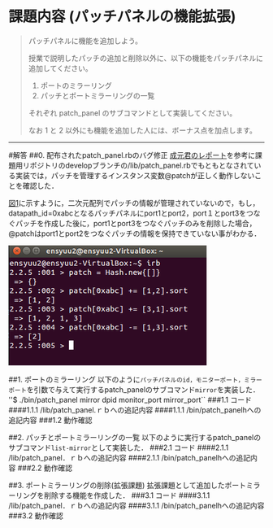 # 課題内容 (パッチパネルの機能拡張)
>パッチパネルに機能を追加しよう。
>
>授業で説明したパッチの追加と削除以外に、以下の機能をパッチパネルに追加してください。
>
>1. ポートのミラーリング
>2. パッチとポートミラーリングの一覧
>
>それぞれ patch_panel のサブコマンドとして実装してください。
>
>なお 1 と 2 以外にも機能を追加した人には、ボーナス点を加点します。                         



---

#解答
##0. 配布されたpatch_panel.rbのバグ修正
[成元君のレポート](https://github.com/handai-trema/patch-panel-r-narimoto/blob/master/report.md#bug)を参考に課題用リポジトリのdevelopブランチの/lib/patch_panel.rbでもともとなされている実装では，パッチを管理するインスタンス変数@patchが正しく動作しないことを確認した．

[図1](https://github.com/handai-trema/patch-panel-d-miura/blob/master/fig_bug.png)に示すように，二次元配列でパッチの情報が管理されていないので，もし，datapath_id=0xabcとなるパッチパネルにport1とport2，port１とport3をつなぐパッチを作成した後に，port1とport3をつなぐパッチのみを削除した場合，@patchはport1とport2をつなぐパッチの情報を保持できていない事がわかる．

![図１](./fig_bug.png "図１")



##1. ポートのミラーリング
以下のように`パッチパネルのid，モニターポート，ミラーポート`を引数で与えて実行するpatch_panelのサブコマンド`mirror`を実装した．
''$ ./bin/patch_panel mirror dpid monitor_port mirror_port``
###1.1 コード
####1.1.1 /lib/patch_panel.ｒｂへの追記内容
####1.1.1 /bin/patch_panelhへの追記内容
###1.2 動作確認


##2. パッチとポートミラーリングの一覧
以下のように実行するpatch_panelのサブコマンド``list-mirror``として実装した．
###2.1 コード
####2.1.1 /lib/patch_panel．ｒｂへの追記内容
####2.1.1 /bin/patch_panelhへの追記内容
###2.2 動作確認


##3. ポートミラーリングの削除(拡張課題)
拡張課題として追加したポートミラーリングを削除する機能を作成した．
###3.1 コード
####3.1.1 /lib/patch_panel．ｒｂへの追記内容
####3.1.1 /bin/patch_panelhへの追記内容
###3.2 動作確認
